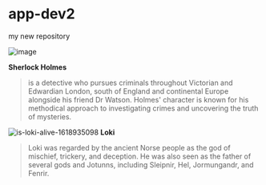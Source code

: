 # app-dev2
my new repository

![image](https://github.com/imalay04/app-devv/assets/151889597/42f630c1-69a1-45f8-9c93-bfbd68784c07)

**Sherlock Holmes** 
> is a detective who pursues criminals throughout Victorian and Edwardian London, south of England and continental Europe alongside his friend Dr Watson. Holmes' character is known for his methodical approach to investigating crimes and uncovering the truth of mysteries.


![is-loki-alive-1618935098](https://github.com/imalay04/app-devv/assets/151889597/9f012aa7-8a9e-4a1e-985e-f89b6518e7f0)
**Loki**
> Loki was regarded by the ancient Norse people as the god of mischief, trickery, and deception. He was also seen as the father of several gods and Jotunns, including Sleipnir, Hel, Jormungandr, and Fenrir.
